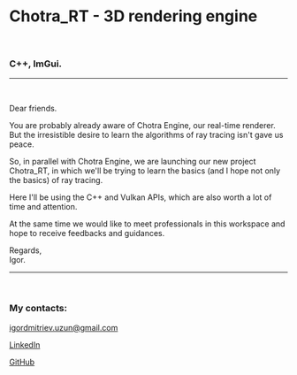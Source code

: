 <h1><strong>Chotra_RT - 3D rendering engine</strong></h1>   
<br>
<h3><strong>
C++, ImGui. </strong></h3>
<hr>
<br>

<p>Dear friends.</p>

<p>You are probably already aware of Chotra Engine, our real-time renderer. But the irresistible desire to learn the algorithms of ray tracing isn't gave us peace.</p>

<p>So, in parallel with Chotra Engine, we are launching our new project Chotra_RT, in which we'll be trying to learn the basics (and I hope not only the basics) of ray tracing.</p> 
<p>Here I'll be using the C++ and Vulkan APIs, which are also worth a lot of time and attention.</p>

<p>At the same time we would like to meet professionals in this workspace and hope to receive feedbacks and guidances.</p>

<p>Regards, <br>Igor.</p>
<hr>
<br>
<h3><strong>My contacts:</strong></h3>
<p><a href="mailto:igordmitriev@gmail.com">igordmitriev.uzun@gmail.com</a></p>
<p><a href="https://www.linkedin.com/in/igor-uzun">LinkedIn</a></p>
<p><a href="https://www.github.com/Uzunig">GitHub</a></p>